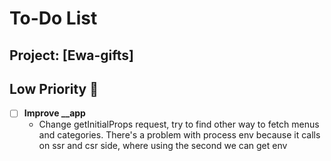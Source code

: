 # To-Do List

## Project: [Ewa-gifts]

## Low Priority 📝
- [ ] **Improve __app**
  - Change getInitialProps request, try to find other way to fetch menus and categories.
  There's a problem with process env because it calls on ssr and csr side, where using the second we can get env